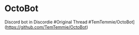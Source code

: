 # OctoBot
Discord bot in Discordie
#Original Thread
#TemTemmie/OctoBot](https://github.com/TemTemmie/OctoBot)
